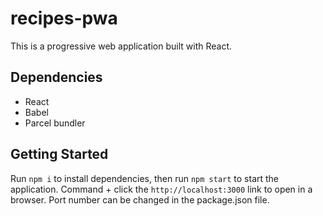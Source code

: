 # recipes-pwa
This is a progressive web application built with React.

## Dependencies
* React
* Babel
* Parcel bundler

## Getting Started
Run `npm i` to install dependencies, then run `npm start` to start the application. Command + click the `http://localhost:3000` link to open in a browser. Port number can be changed in the package.json file.